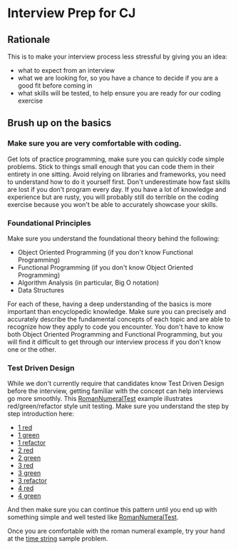# Interview Prep for CJ


## Rationale
This is to make your interview process less stressful by giving you an idea:

- what to expect from an interview
- what we are looking for, so you have a chance to decide if you are a good fit before coming in
- what skills will be tested, to help ensure you are ready for our coding exercise

## Brush up on the basics

### Make sure you are very comfortable with coding.
Get lots of practice programming, make sure you can quickly code simple problems.
Stick to things small enough that you can code them in their entirety in one sitting.
Avoid relying on libraries and frameworks, you need to understand how to do it yourself first.
Don't underestimate how fast skills are lost if you don't program every day.
If you have a lot of knowledge and experience but are rusty, you will probably still do terrible on the coding exercise because you won't be able to accurately showcase your skills. 

### Foundational Principles
Make sure you understand the foundational theory behind the following:
- Object Oriented Programming (if you don't know Functional Programming)
- Functional Programming (if you don't know Object Oriented Programming)
- Algorithm Analysis (in particular, Big O notation)
- Data Structures

For each of these, having a deep understanding of the basics is more important than encyclopedic knowledge.
Make sure you can precisely and accurately describe the fundamental concepts of each topic and are able to recognize how they apply to code you encounter.
You don't have to know both Object Oriented Programming and Functional Programming, but you will find it difficult to get through our interview process if you don't know one or the other.

### Test Driven Design
While we don't currently require that candidates know Test Driven Design before the interview, getting familiar with the concept can help interviews go more smoothly.
This [RomanNumeralTest](src/main/java/com/cj/interview/prep/RomanNumeralTest.java) example illustrates red/green/refactor style unit testing.
Make sure you understand the step by step introduction here:
- [1 red](src/main/java/com/cj/interview/prep/RomanNumeralTestA_1_red.java)
- [1 green](src/main/java/com/cj/interview/prep/RomanNumeralTestB_1_green.java)
- [1 refactor](src/main/java/com/cj/interview/prep/RomanNumeralTestC_1_refactor.java)
- [2 red](src/main/java/com/cj/interview/prep/RomanNumeralTestD_2_red.java)
- [2 green](src/main/java/com/cj/interview/prep/RomanNumeralTestE_2_green.java)
- [3 red](src/main/java/com/cj/interview/prep/RomanNumeralTestF_3_red.java)
- [3 green](src/main/java/com/cj/interview/prep/RomanNumeralTestG_3_green.java)
- [3 refactor](src/main/java/com/cj/interview/prep/RomanNumeralTestH_3_refactor.java)
- [4 red](src/main/java/com/cj/interview/prep/RomanNumeralTestI_4_red.java)
- [4 green](src/main/java/com/cj/interview/prep/RomanNumeralTestJ_4_green.java)

And then make sure you can continue this pattern until you end up with something simple and well tested like [RomanNumeralTest](src/main/java/com/cj/interview/prep/RomanNumeralTest.java). 

Once you are comfortable with the roman numeral example, try your hand at the [time string](src/main/java/com/cj/interview/prep/TimeStringApplication.java) sample problem.
